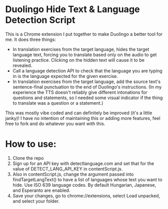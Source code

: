 # Duolingo Hide Text & Language Detection Script
This is a Chrome extension I put together to make Duolingo a better tool for me. It does three things:
- In translation exercises from the target language, hides the target language text, forcing you to translate based only on the audio to get listening practice. Clicking on the hidden text will cause it to be revealed.
- Call a language detection API to check that the language you are typing in is the language expected for the given exercise.
- In translation exercises from the target language, add the source text's sentence-final punctuation to the end of Duolingo's instructions. (In my experience the TTS doesn't reliably give different intonations for questions and statements, so I needed some visual indicator if the thing to translate was a question or a statement.)

This was mostly vibe coded and can definitely be improved (it's a little janky)! I have no intention of maintaining this or adding more features, feel free to fork and do whatever you want with this.

# How to use:
1. Clone the repo
2. Sign up for an API key with detectlanguage.com and set that for the value of DETECT_LANG_API_KEY in contentScript.js.
3. Also in contentScript.js, change the argument passed into findTargetLangText() to have a list of languages whose text you want to hide. Use ISO 639 language codes. By default Hungarian, Japanese, and Esperanto are enabled.
4. Save your changes, go to chrome://extensions, select Load unpacked, and select your folder.
